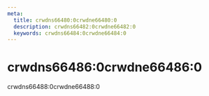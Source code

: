 ```yaml
---
meta:
  title: crwdns66480:0crwdne66480:0
  description: crwdns66482:0crwdne66482:0
  keywords: crwdns66484:0crwdne66484:0
---
```


# crwdns66486:0crwdne66486:0
crwdns66488:0crwdne66488:0

<entry-ad />

<endmatter />
